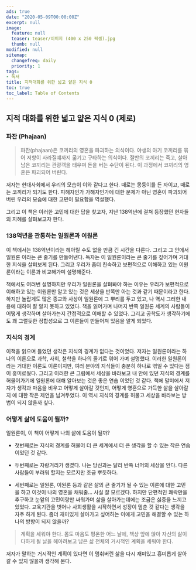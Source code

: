 ```yaml
---
ads: true
date: "2020-05-09T00:00:00Z"
excerpt: null
image:
  feature: null
  teaser: teaser/이미지 (400 x 250 픽셀).jpg
  thumb: null
modified: null
sitemap:
  changefreq: daily
  priority: 1
tags:
- 독서
title: 지적대화를 위한 넓고 얕은 지식 0
toc: true
toc_label: Table of Contents
---
```


## 지적 대화를 위한 넓고 얕은 지식 0 (제로)

### 파잔 (Phajaan)

> 파잔(phajaan)은 코끼리의 영혼을 파괴하는 의식이다. 야생의 아기 코끼리를 묶어 저항이 사라질떄까지 굶기고 구타하는 의식이다. 절반의 코끼리는 죽고, 살아남은 코끼리는 관광객을 태우며 돈을 버는 수단이 된다. 이 과정에서 코끼리의 영혼은 파괴되어 버린다. 

저자는 현대사회에서 우리의 모습이 이와 같다고 한다. 때로는 몽둥이를 든 자이고, 때로는 코끼리가 되기도 한다. 피해자인가 가해자인가에 대한 문제가 아닌 영혼이 파괴되어버린 우리의 모습에 대한 고민이 필요함을 역설했다.

그리고 이 책은 이러한 고민에 대한 답을 찾고자, 지난 138억년에 걸쳐 등장했던 현자들의 지혜를 살펴보고자 한다.

### 138억년을 관통하는 일원론과 이원론

이 책에서는 138억년이라는 헤아릴 수도 없을 만큼 긴 시간을 다룬다. 그리고 그 안에서 일원론 이라는 큰 줄기를 만들어낸다. 독자는 이 일원론이라는 큰 줄기를 짚어가며 거대한 지식을 살펴보게 된다. 그리고 우리가 좀더 친숙하고 보편적으로 이해하고 있는 이원론이라는 이론과 비교해가며 설명해준다.

책에서도 여러번 설명하지만 우리가 일원론을 살펴봐야 하는 이유는 우리가 보편적으로 이해하고 있는 이원론만 알고 있는 것은 세상을 반쪽만 아는 것과 같기 때문이라고 한다. 하지만 놀랍게도 많은 종교와 사상이 일원론에 그 뿌리를 두고 있고, 나 역시 그러한 내용에 대하여 잘 알지 못하고 있었다. 책을 읽어가며 나머지 반쪽 일원론 세계의 사람들이 어떻게 생각하며 살아가는지 간접적으로 이해할 수 있었다. 그리고 공학도가 생각하기에도 꽤 그럴듯한 정합성으로 그 이론들이 만들어져 있음을 알게 되었다.

### 지식의 경계

이책을 읽으며 들었던 생각은 지식의 경계가 없다는 것이었다. 저자는 일원론이라는 하나의 이론으로 과학, 사회, 철학을 하나의 줄기로 엮어 가며 설명했다. 이러한 일원론이라는 거대한 이론도 이론이지만, 여러 분야의 지식들이 충분히 하나로 엮일 수 있다는 점이 흥미로웠다. 그리고 이러한 큰 그림에서 세상을 바라보고 내 안에 있던 지식의 경계를 허물어가기에 일원론에 대해 알아보는 것은 좋은 연습 이었던 것 같다. 책에 말미에서 저자가 생각과 마음을 비우고 어떻게 살아갈 것인지, 어떻게 영혼으로 가득한 삶을 살아갈지 에 대한 작은 제언을 남겨두었다. 이 역시 지식의 경계를 허물고 세상을 바라보는 방법이 되지 않을까 싶다.

### 어떻게 삶에 도움이 될까?

일원론이, 이 책이 어떻게 나의 삶에 도움이 될까? 

* 첫번째로는 지식의 경계를 허물어 더 큰 세계에서 더 큰 생각을 할 수 있는 작은 연습이었던 것 같다. 

* 두번째로는 자랑거리가 생겼다. 나는 당신과는 달리 반쪽 너머의 세상을 안다. 다른 사람들이 부러워 할지는 모르지만 조금 뿌듯하다.

* 세번째로는 일원론, 이원론 등과 같은 삶의 큰 줄기가 될 수 있는 이론에 대한 고민을 하고 이것이 나의 영혼을 채워줄... 사실 잘 모르겠다. 하지만 단편적인 쾌락만을 추구하고 눈앞의 고민이랑만 싸워가며 삶을 살아가는데에는 조금은 싫증을 느끼고 있었다. 교육기관을 벗어나 사회생활을 시작하면서 성장이 멈춘 것 같다는 생각을 자주 하게 된다. 좀더 재미있게 살아가고 싶어하는 이에게 고민을 해결할 수 있는 하나의 방향이 되지 않을까?

> 계획을 세워야 한다. 몸도 마음도 평온한 어느 날에, 책상 앞에 앉아 자신의 삶이 다하게 될 날을 헤아려보고 남은 삶 전체의 거시적인 계획을 세워야 한다.

저자가 말하는 거시적인 계획이 있다면 이 멈춰버린 삶을 다시 재미있고 흥미롭게 살아갈 수 있지 않을까 생각해 본다.
